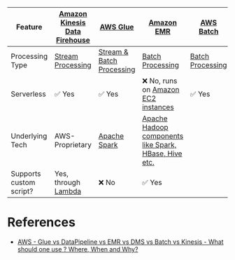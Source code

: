 
| Feature                 | [Amazon Kinesis Data Firehouse](StreamProcessing/AmazonKinesisDataFirehouse/Readme.md) | [AWS Glue](StreamProcessing/AWSGlue.md)                                                                        | [Amazon EMR](BatchProcessing/AmazonEMR.md)                                                                                                                     | [AWS Batch](BatchProcessing/AWSBatch.md) |
|-------------------------|-----------------------------------------------------------------------------------------------|----------------------------------------------------------------------------------------------------------------|----------------------------------------------------------------------------------------------------------------------------------------------------------------|------------------------------------------|
| Processing Type         | [Stream Processing](StreamProcessing)                                                         | [Stream & Batch Processing](StreamProcessing)                                                                  | [Batch Processing](BatchProcessing)                                                                                                                            | [Batch Processing](BatchProcessing)      |
| Serverless              | :white_check_mark: Yes                                                                        | :white_check_mark: Yes                                                                                         | :x: No, runs on [Amazon EC2 instances](../../3_ComputeServices/AmazonEC2/Readme.md)                                                                            | :white_check_mark: Yes                   |
| Underlying Tech         | AWS-Proprietary                                                                               | [Apache Spark](../../../5_BigDataServices/ETLServices/ApacheSpark.md) | [Apache Hadoop components like Spark, HBase, Hive etc.](../../../5_BigDataServices/ETLServices/BatchProcessing/ApacheHadoop/Readme.md) |                                          |
| Supports custom script? | Yes, through [Lambda](../../3_ComputeServices/AWSLambda/Readme.md)                            | :x: No                                                                                                         | :white_check_mark: Yes                                                                                                                                         |                                          |

# References
- [AWS - Glue vs DataPipeline vs EMR vs DMS vs Batch vs Kinesis - What should one use ? Where, When and Why?](https://www.linkedin.com/pulse/aws-glue-vs-datapipeline-emr-dms-batch-kinesis-what-ramamurthy/)